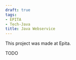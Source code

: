 ```yaml
---
draft: true
tags:
- EPITA
- Tech-Java
title: Java Webservice
---
```


This project was made at Epita.

TODO
